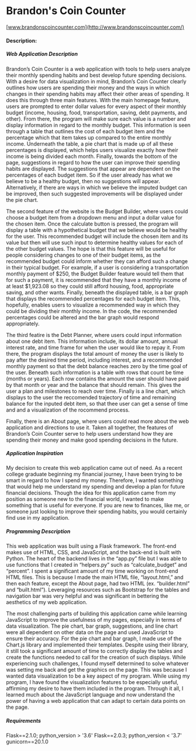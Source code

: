 
# Brandon's Coin Counter

[www.brandonscoincounter.com](http://www.brandonscoincounter.com/)

#### Description:

##### Web Application Description

Brandon’s Coin Counter is a web application with tools to help users analyze their monthly spending habits and best develop future spending decisions. With a desire for data visualization in mind, Brandon’s Coin Counter clearly outlines how users are spending their money and the ways in which changes in their spending habits may affect their other areas of spending. It does this through three main features. With the main homepage feature, users are prompted to enter dollar values for every aspect of their monthly budget (income, housing, food, transportation, saving, debt payments, and other). From there, the program will make sure each value is a number and display information in regard to the monthly budget. This information is seen through a table that outlines the cost of each budget item and the percentage which that item takes up compared to the entire monthly income. Underneath the table, a pie chart that is made up of all these percentages is displayed, which helps users visualize exactly how their income is being divided each month. Finally, towards the bottom of the page, suggestions in regard to how the user can improve their spending habits are displayed. The suggestions that appear are dependent on the percentages of each budget item. So if the user already has what we believe to be a healthy budget, then no suggestions will appear. Alternatively, if there are ways in which we believe the imputed budget can be improved, then such suggested improvements will be displayed under the pie chart.

The second feature of the website is the Budget Builder, where users could choose a budget item from a dropdown menu and input a dollar value for the chosen item. Once the calculate button is pressed, the program will display a table with a hypothetical budget that we believe would be healthy for the user. This recommended budget will include the chosen item and its value but then will use such input to determine healthy values for each of the other budget values. The hope is that this feature will be useful for people considering changes to one of their budget items, as the recommended budget could inform whether they can afford such a change in their typical budget. For example, if a user is considering a transportation monthly payment of $250, the Budget Builder feature would tell them that for such a payment, it is recommended that they have a monthly income of at least $1,923.08 so they could still afford housing, food, appropriate saving, and other wants. Finally, beneath the displayed table, is a bar graph that displays the recommended percentages for each budget item. This, hopefully, enables users to visualize a recommended way in which they could be dividing their monthly income. In the code, the recommended percentages could be altered and the bar graph would respond appropriately.

The third featire is the Debt Planner, where users could input information about one debt item. This information include, its dollar amount, annual interest rate, and time frame for when the user would like to repay it. From there, the program displays the total amount of money the user is likely to pay after the desired time period, including interest, and a recommended monthly payment so that the debt balance reaches zero by the time goal of the user. Beneath such information is a table with rows that count be time (months or years). Each row contains the amount the user should have paid by that month or year and the balance that should remain. This gives the user a plan and milestones to reach over time. Finally is a line chart, which displays to the user the reccomended trajectory of time and remaining balance for the inputed debt item, so that thee user can get a sense of time and and a visualization of the rocommend process.

Finally, there is an About page, where users could read more about the web application and directions to use it. Taken all together, the features of Brandon’s Coin Counter serve to help users understand how they are spending their money and make good spending decisions in the future.

##### Application Inspiration

My decision to create this web application came out of need. As a recent college graduate beginning my financial journey, I have been trying to be smart in regard to how I spend my money. Therefore, I wanted something that would help me understand my spending and develop a plan for future financial decisions. Though the idea for this application came from my position as someone new to the financial world, I wanted to make something that is useful for everyone. If you are new to finances, like me, or someone just looking to improve their spending habits, you would certainly find use in my application.

##### Programming Description

This web application was built using a Flask framework. The front-end makes use of HTML, CSS, and JavaScript, and the back-end is built with Python. The heart of the backend lives in the “app.py” file but I was able to use functions that I created in “helpers.py” such as “calculate_budget” and “percent”. I spent a significant amount of my time working on front-end HTML files. This is because I made the main HTML file, “layout.html,” and then each feature, except the About page, had two HTML (ex. “builder.html” and “built.html”). Leveraging resources such as Bootstrap for the tables and navigation bar was very helpful and was significant in bettering the aesthetics of my web application.

The most challenging parts of building this application came while learning JavaScript to improve the usefulness of my pages, especially in terms of data visualization. The pie chart, bar graph, suggestions, and line chart were all dependent on other data on the page and used JavaScript to ensure their accuracy. For the pie chart and bar graph, I made use of the Chart.js library and implemented their templates. Despite using their library, it still took a significant amount of time to correctly display the tables and create the functions needed to call for the creation of such displays. While experiencing such challenges, I found myself determined to solve whatever was setting me back and get the graphics on the page. This was because I wanted data visualization to be a key aspect of my program. While using my program, I have found the visualization features to be especially useful, affirming my desire to have them included in the program. Through it all, I learned much about the JavaScript language and now understand the power of having a web application that can adapt to certain data points on the page.

##### Requirements

Flask==2.1.0; python_version > '3.6'
Flask==2.0.3; python_version < '3.7'
gunicorn==20.1.0

